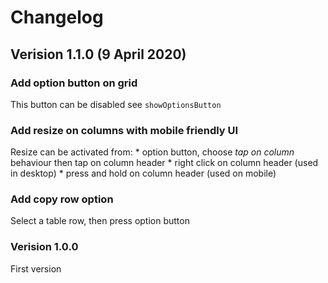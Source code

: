 # Changelog

## Verision 1.1.0 (9 April 2020)
### Add option button on grid
This button can be disabled see `showOptionsButton`

### Add resize on columns with mobile friendly UI
Resize can be activated from:
	* option button, choose *tap on column* behaviour then tap on column header
	* right click on column header (used in desktop)
	* press and hold on column header (used on mobile)

### Add copy row option
Select a table row, then press option button

### Verision 1.0.0
First version